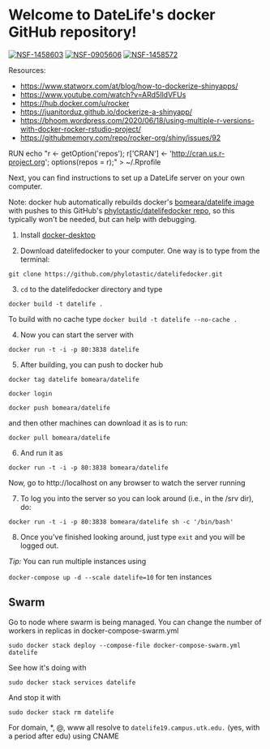 # Welcome to DateLife's docker GitHub repository!

[![NSF-1458603](https://img.shields.io/badge/NSF-1458603-white.svg)](https://nsf.gov/awardsearch/showAward?AWD_ID=1458603)
[![NSF-0905606](https://img.shields.io/badge/NSF-0905606-white.svg)](https://nsf.gov/awardsearch/showAward?AWD_ID=0905606)
[![NSF-1458572](https://img.shields.io/badge/NSF-1458572-white.svg)](https://nsf.gov/awardsearch/showAward?AWD_ID=1458572)

Resources:

- https://www.statworx.com/at/blog/how-to-dockerize-shinyapps/
- https://www.youtube.com/watch?v=ARd5IldVFUs
- https://hub.docker.com/u/rocker
- https://juanitorduz.github.io/dockerize-a-shinyapp/
- https://bhoom.wordpress.com/2020/06/18/using-multiple-r-versions-with-docker-rocker-rstudio-project/
- https://githubmemory.com/repo/rocker-org/shiny/issues/92

RUN echo "r <- getOption('repos'); r['CRAN'] <- 'http://cran.us.r-project.org'; options(repos = r);" > ~/.Rprofile


Next, you can find instructions to set up a DateLife server on your own computer.

Note: docker hub automatically rebuilds docker's [bomeara/datelife image](https://hub.docker.com/r/bomeara/datelife/dockerfile) with pushes to this GitHub's [phylotastic/datelifedocker repo](https://github.com/phylotastic/datelifedocker), so this typically won't be needed, but can help with debugging.

1. Install [docker-desktop](https://www.docker.com/products/docker-desktop)

2. Download datelifedocker to your computer. One way is to type from the terminal:

```
git clone https://github.com/phylotastic/datelifedocker.git
```

3. `cd` to the datelifedocker directory and type

`docker build -t datelife .`

To build with no cache type `docker build -t datelife --no-cache .`

4. Now you can start the server with

`docker run -t -i -p 80:3838 datelife`

5. After building, you can push to docker hub

`docker tag datelife bomeara/datelife`

`docker login`

`docker push bomeara/datelife`

and then other machines can download it as is to run:

`docker pull bomeara/datelife`

6. And run it as

`docker run -t -i -p 80:3838 bomeara/datelife`

Now, go to http://localhost on any browser to watch the server running

7. To log you into the server so you can look around (i.e., in the /srv dir), do:

`docker run -t -i -p 80:3838 bomeara/datelife sh -c '/bin/bash'`

8. Once you've finished looking around, just type `exit` and you will be logged out.

*Tip:* You can run multiple instances using

`docker-compose up -d --scale datelife=10` for ten instances

## Swarm

Go to node where swarm is being managed. You can change the number of workers in replicas in docker-compose-swarm.yml

`sudo docker stack deploy --compose-file docker-compose-swarm.yml datelife`

See how it's doing with

`sudo docker stack services datelife`

And stop it with

`sudo docker stack rm datelife`

For domain, *, @, www all resolve to `datelife19.campus.utk.edu.` (yes, with a period after edu) using CNAME
